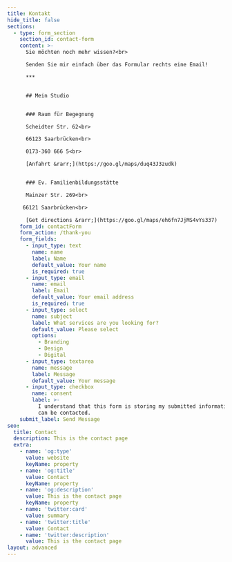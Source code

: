 ```yaml
---
title: Kontakt
hide_title: false
sections:
  - type: form_section
    section_id: contact-form
    content: >-
      Sie möchten noch mehr wissen?<br>

      Senden Sie mir einfach über das Formular rechts eine Email!

      ***


      ## Mein Studio


      ### Raum für Begegnung

      Scheidter Str. 62<br>

      66123 Saarbrücken<br>

      0173-360 666 5<br>

      [Anfahrt &rarr;](https://goo.gl/maps/duq43J3zudk)


      ### Ev. Familienbildungsstätte

      Mainzer Str. 269<br>

     66121 Saarbrücken<br>

      [Get directions &rarr;](https://goo.gl/maps/eh6fn7JjMS4vYs337)
    form_id: contactForm
    form_action: /thank-you
    form_fields:
      - input_type: text
        name: name
        label: Name
        default_value: Your name
        is_required: true
      - input_type: email
        name: email
        label: Email
        default_value: Your email address
        is_required: true
      - input_type: select
        name: subject
        label: What services are you looking for?
        default_value: Please select
        options:
          - Branding
          - Design
          - Digital
      - input_type: textarea
        name: message
        label: Message
        default_value: Your message
      - input_type: checkbox
        name: consent
        label: >-
          I understand that this form is storing my submitted information so I
          can be contacted.
    submit_label: Send Message
seo:
  title: Contact
  description: This is the contact page
  extra:
    - name: 'og:type'
      value: website
      keyName: property
    - name: 'og:title'
      value: Contact
      keyName: property
    - name: 'og:description'
      value: This is the contact page
      keyName: property
    - name: 'twitter:card'
      value: summary
    - name: 'twitter:title'
      value: Contact
    - name: 'twitter:description'
      value: This is the contact page
layout: advanced
---
```

